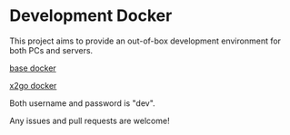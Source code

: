 # Development Docker

This project aims to provide an out-of-box development environment for both PCs and servers.

[base docker](base)

[x2go docker](x2go)

Both username and password is "dev".

Any issues and pull requests are welcome!
